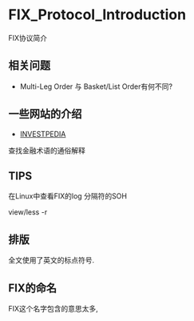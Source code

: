 # FIX_Protocol_Introduction
FIX协议简介


## 相关问题

- Multi-Leg Order 与 Basket/List Order有何不同?

## 一些网站的介绍

- [INVESTPEDIA](https://www.investopedia.com/)

查找金融术语的通俗解释

## TIPS

在Linux中查看FIX的log
分隔符的SOH

view/less -r

## 排版

全文使用了英文的标点符号.

## FIX的命名

FIX这个名字包含的意思太多, 
